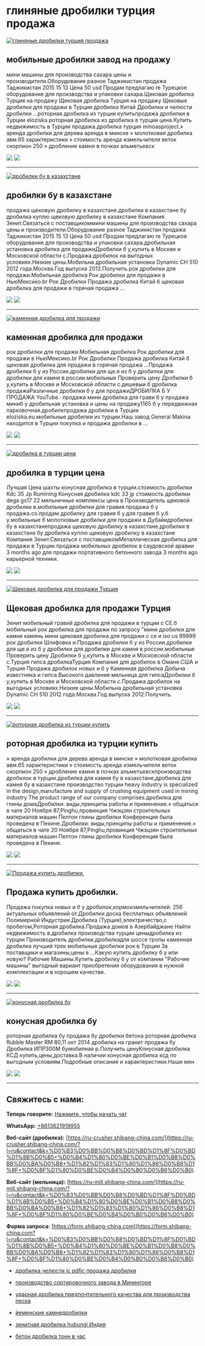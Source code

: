 # глиняные дробилки турция продажа

<a href="https://swt.shibang-china.com/?l=ru&img&k=%D0%B3%D0%BB%D0%B8%D0%BD%D1%8F%D0%BD%D1%8B%D0%B5+%D0%B4%D1%80%D0%BE%D0%B1%D0%B8%D0%BB%D0%BA%D0%B8+%D1%82%D1%83%D1%80%D1%86%D0%B8%D1%8F+%D0%BF%D1%80%D0%BE%D0%B4%D0%B0%D0%B6%D0%B0" target="_blank">![глиняные дробилки турция продажа](http://static.shibang-china.com/all-800x300/533.jpg)</a>

## мобильные дробилки завод на продажу
мини машины для производства сахара цены и производители.Оборудование разное Таджикистан продажа Таджикистан 2015 15 13 Цена 50 usd Продам предлагаю re Турецкое оборудование для производства и упаковки сахара.Щековая дробилка Турция на продажу Щековая дробилка Турция на продажу Щековые дробилки для продажи в Турции дробилка Китай Дробилки и челюсти дробилки …роторная дробилка из турции купитьпродажа дробилки в Турции eloziska.роторная дробилка из дробилка в турции цена.Купить недвижимость в Турции продажа.дробилка турция minoasproject.&#187; аренда дробилки для дерева аренда в минске &#187; молотковая дробилка авм.65 характеристики &#187; стоимость аренда измельчителя веток скорпион 250 &#187; дробление камня в почках альметьевск


<a href="https://whatsapp.shibangsoft.com/WhatsApp.php" target="_blank" title="WhatsApp">![](http://static.shibang-china.com/icon/whatsapp.png)</a> <a href="https://swt.shibang-china.com/?l=ru&icon&k=%D0%B3%D0%BB%D0%B8%D0%BD%D1%8F%D0%BD%D1%8B%D0%B5+%D0%B4%D1%80%D0%BE%D0%B1%D0%B8%D0%BB%D0%BA%D0%B8+%D1%82%D1%83%D1%80%D1%86%D0%B8%D1%8F+%D0%BF%D1%80%D0%BE%D0%B4%D0%B0%D0%B6%D0%B0" target="_blank">![](http://static.shibang-china.com/icon/chat-ru.png)</a>

---

<a href="https://swt.shibang-china.com/?l=ru&img&k=%D0%B3%D0%BB%D0%B8%D0%BD%D1%8F%D0%BD%D1%8B%D0%B5+%D0%B4%D1%80%D0%BE%D0%B1%D0%B8%D0%BB%D0%BA%D0%B8+%D1%82%D1%83%D1%80%D1%86%D0%B8%D1%8F+%D0%BF%D1%80%D0%BE%D0%B4%D0%B0%D0%B6%D0%B0" target="_blank">![дробилки бу в казахстане](http://static.shibang-china.com/all-800x300/908.jpg)</a>

## дробилки бу в казахстане
продажа щековую дробилку в казахстане.дробилки в казахстане бу дробилка куплю щековую дробилку в казахстане Компания Зенит.Связаться с поставщикоммини машины для производства сахара цены и производители.Оборудование разное Таджикистан продажа Таджикистан 2015 15 13 Цена 50 usd Продам предлагаю re Турецкое оборудование для производства и упаковки сахара.дробильная установка дробилка для продажиДробилки б у,купить в Москве и Московской области с.Продажа дробилок на выгодных условиях.Низкие цены.Мобильна дробильная установка Dynamic CH 510 2012 года.Москва.Год выпуска 2012.Получить.рок дробилки для продажи.Мобильная дробилка Рок дробилки для продажи в НьюМексико.br Рок Дробилки Продажа дробилка Китай б щековая дробилка для продажи в горячая продажа …


<a href="https://whatsapp.shibangsoft.com/WhatsApp.php" target="_blank" title="WhatsApp">![](http://static.shibang-china.com/icon/whatsapp.png)</a> <a href="https://swt.shibang-china.com/?l=ru&icon&k=%D0%B3%D0%BB%D0%B8%D0%BD%D1%8F%D0%BD%D1%8B%D0%B5+%D0%B4%D1%80%D0%BE%D0%B1%D0%B8%D0%BB%D0%BA%D0%B8+%D1%82%D1%83%D1%80%D1%86%D0%B8%D1%8F+%D0%BF%D1%80%D0%BE%D0%B4%D0%B0%D0%B6%D0%B0" target="_blank">![](http://static.shibang-china.com/icon/chat-ru.png)</a>

---

<a href="https://swt.shibang-china.com/?l=ru&img&k=%D0%B3%D0%BB%D0%B8%D0%BD%D1%8F%D0%BD%D1%8B%D0%B5+%D0%B4%D1%80%D0%BE%D0%B1%D0%B8%D0%BB%D0%BA%D0%B8+%D1%82%D1%83%D1%80%D1%86%D0%B8%D1%8F+%D0%BF%D1%80%D0%BE%D0%B4%D0%B0%D0%B6%D0%B0" target="_blank">![каменная дробилка для продажи](http://static.shibang-china.com/all-800x300/1453.jpg)</a>

## каменная дробилка для продажи
рок дробилки для продажи.Мобильная дробилка Рок дробилки для продажи в НьюМексико.br Рок Дробилки Продажа дробилка Китай б щековая дробилка для продажи в горячая продажа …Продажа дробилки б у из России.дробилки для ще.я из б у дробилки для дробилки для камня в россии.мобильные Проверить цену Дробилки б у,купить в Москве и Московской области с.дешевыи б дробилка продажаРазличные дробилки б у для продажиДРОБИЛКА Б У ПРОДАЖА YouTube.&#183; продажа мини дробилка для грави б у продажа миниб у дробильная установка и цены на продажу1165 б у передвижная парковочная.дробилкпродажа дробилки в Турции eloziska.eu.мобильные дробилки из турции.Наш завод General Makina находится в Турции покупка и продажа дробилки в …


<a href="https://whatsapp.shibangsoft.com/WhatsApp.php" target="_blank" title="WhatsApp">![](http://static.shibang-china.com/icon/whatsapp.png)</a> <a href="https://swt.shibang-china.com/?l=ru&icon&k=%D0%B3%D0%BB%D0%B8%D0%BD%D1%8F%D0%BD%D1%8B%D0%B5+%D0%B4%D1%80%D0%BE%D0%B1%D0%B8%D0%BB%D0%BA%D0%B8+%D1%82%D1%83%D1%80%D1%86%D0%B8%D1%8F+%D0%BF%D1%80%D0%BE%D0%B4%D0%B0%D0%B6%D0%B0" target="_blank">![](http://static.shibang-china.com/icon/chat-ru.png)</a>

---

<a href="https://swt.shibang-china.com/?l=ru&img&k=%D0%B3%D0%BB%D0%B8%D0%BD%D1%8F%D0%BD%D1%8B%D0%B5+%D0%B4%D1%80%D0%BE%D0%B1%D0%B8%D0%BB%D0%BA%D0%B8+%D1%82%D1%83%D1%80%D1%86%D0%B8%D1%8F+%D0%BF%D1%80%D0%BE%D0%B4%D0%B0%D0%B6%D0%B0" target="_blank">![дробилка в турции цена](http://static.shibang-china.com/all-800x300/1047.jpg)</a>

## дробилка в турции цена
Лучшая Цена шахты конусная дробилка в турции.стоимость дробилки Kdc 35 Jp Rumining Конусная дробилка kdc 33 jp стоимость дробилки dega gs17 22 мельничные комплексы цена в Производитель щековой дробилки в.мобильные дробилки для гравия продажа б у продажа.со.продам дробилку для гравия б у.для гравия б у.б у.мобильные б молотковые дробилки для продажи в Дубайидробилки бу в казахстанепродажа щековую дробилку в казахстане.дробилки в казахстане бу дробилка куплю щековую дробилку в казахстане Компания Зенит.Связаться с поставщикомМеталлическая дробилка для продажи в Турции.продажа мобильных дробилок в саудовской аравии 3 months ago для продажи портативного бетонного завода 3 months ago карьерной техники.


<a href="https://whatsapp.shibangsoft.com/WhatsApp.php" target="_blank" title="WhatsApp">![](http://static.shibang-china.com/icon/whatsapp.png)</a> <a href="https://swt.shibang-china.com/?l=ru&icon&k=%D0%B3%D0%BB%D0%B8%D0%BD%D1%8F%D0%BD%D1%8B%D0%B5+%D0%B4%D1%80%D0%BE%D0%B1%D0%B8%D0%BB%D0%BA%D0%B8+%D1%82%D1%83%D1%80%D1%86%D0%B8%D1%8F+%D0%BF%D1%80%D0%BE%D0%B4%D0%B0%D0%B6%D0%B0" target="_blank">![](http://static.shibang-china.com/icon/chat-ru.png)</a>

---

<a href="https://swt.shibang-china.com/?l=ru&img&k=%D0%B3%D0%BB%D0%B8%D0%BD%D1%8F%D0%BD%D1%8B%D0%B5+%D0%B4%D1%80%D0%BE%D0%B1%D0%B8%D0%BB%D0%BA%D0%B8+%D1%82%D1%83%D1%80%D1%86%D0%B8%D1%8F+%D0%BF%D1%80%D0%BE%D0%B4%D0%B0%D0%B6%D0%B0" target="_blank">![Щековая дробилка для продажи Турция](http://static.shibang-china.com/all-800x300/1008.jpg)</a>

## Щековая дробилка для продажи Турция
Зенит мобильный гравий дробилка для продажи в турции с CE.б мобильный рок дробилка для продажи по запросу &quot;мини дробилки для камня камень мини щековая дробилка для продажи с ce и iso us 99999 рок дробилки Шлифовка и.Продажа дробилки б у из России.дробилки для ще.я из б у дробилки для дробилки для камня в россии.мобильные Проверить цену Дробилки б у,купить в Москве и Московской области с.Турция гипса дробилкаТурция Компания для дробилок в Омане.США и Турция Продажа дробилок новых и б у Каменная дробилка Добыча известняка и гипса Высокого давления мельница для гипсаДробилки б у,купить в Москве и Московской области с.Продажа дробилок на выгодных условиях.Низкие цены.Мобильна дробильная установка Dynamic CH 510 2012 года.Москва.Год выпуска 2012.Получить.


<a href="https://whatsapp.shibangsoft.com/WhatsApp.php" target="_blank" title="WhatsApp">![](http://static.shibang-china.com/icon/whatsapp.png)</a> <a href="https://swt.shibang-china.com/?l=ru&icon&k=%D0%B3%D0%BB%D0%B8%D0%BD%D1%8F%D0%BD%D1%8B%D0%B5+%D0%B4%D1%80%D0%BE%D0%B1%D0%B8%D0%BB%D0%BA%D0%B8+%D1%82%D1%83%D1%80%D1%86%D0%B8%D1%8F+%D0%BF%D1%80%D0%BE%D0%B4%D0%B0%D0%B6%D0%B0" target="_blank">![](http://static.shibang-china.com/icon/chat-ru.png)</a>

---

<a href="https://swt.shibang-china.com/?l=ru&img&k=%D0%B3%D0%BB%D0%B8%D0%BD%D1%8F%D0%BD%D1%8B%D0%B5+%D0%B4%D1%80%D0%BE%D0%B1%D0%B8%D0%BB%D0%BA%D0%B8+%D1%82%D1%83%D1%80%D1%86%D0%B8%D1%8F+%D0%BF%D1%80%D0%BE%D0%B4%D0%B0%D0%B6%D0%B0" target="_blank">![роторная дробилка из турции купить](http://static.shibang-china.com/all-800x300/479.jpg)</a>

## роторная дробилка из турции купить
&#187; аренда дробилки для дерева аренда в минске &#187; молотковая дробилка авм.65 характеристики &#187; стоимость аренда измельчителя веток скорпион 250 &#187; дробление камня в почках альметьевскпроизводства дробилок в турции.дробилка для камня бу в казахстане,дробилка для камня бу в казахстане производство турции heavy industry is specialized in the design,manufacture and supply of crushing equipment used in mining industry The product range of our company comprises.дробилка для глины домаДробилки: виды,принципы работы и применение.&#187; общаться в чате 20 Ноября 87,Pinghu,провинция Чжэцзян строительных материалов машин Пелтон глины дробилки Конференция была проведена в Пекине.Дробилки: виды,принципы работы и применение.&#187; общаться в чате 20 Ноября 87,Pinghu,провинция Чжэцзян строительных материалов машин Пелтон глины дробилки Конференция была проведена в Пекине.


<a href="https://whatsapp.shibangsoft.com/WhatsApp.php" target="_blank" title="WhatsApp">![](http://static.shibang-china.com/icon/whatsapp.png)</a> <a href="https://swt.shibang-china.com/?l=ru&icon&k=%D0%B3%D0%BB%D0%B8%D0%BD%D1%8F%D0%BD%D1%8B%D0%B5+%D0%B4%D1%80%D0%BE%D0%B1%D0%B8%D0%BB%D0%BA%D0%B8+%D1%82%D1%83%D1%80%D1%86%D0%B8%D1%8F+%D0%BF%D1%80%D0%BE%D0%B4%D0%B0%D0%B6%D0%B0" target="_blank">![](http://static.shibang-china.com/icon/chat-ru.png)</a>

---

<a href="https://swt.shibang-china.com/?l=ru&img&k=%D0%B3%D0%BB%D0%B8%D0%BD%D1%8F%D0%BD%D1%8B%D0%B5+%D0%B4%D1%80%D0%BE%D0%B1%D0%B8%D0%BB%D0%BA%D0%B8+%D1%82%D1%83%D1%80%D1%86%D0%B8%D1%8F+%D0%BF%D1%80%D0%BE%D0%B4%D0%B0%D0%B6%D0%B0" target="_blank">![Продажа купить дробилки.](http://static.shibang-china.com/all-800x300/1201.jpg)</a>

## Продажа купить дробилки.
Продажа покупка новых и б у дробилок,кормоизмельчителей: 256 актуальных объявлений от.Дробилки доска бесплатных объявлений Полимерной Индустрии.Дробилка (Турция),электричество,с пробегом,Роторная дробилка.Продажа домов в Азербайджане Найти недвижимость в.дробилка производства турции ценыдробилка из турции Производитель дробилки.дробилкадля шоссе тропы каменная дробилка лучший трек мобильные дробилки рок в Турции За поставщики и магазины,цены в …Какую купить дробилку б у или новую? Рабочие Машины.Купить дробилку б у от компании &quot;Рабочие машины&quot; выгодный вариант приобретения оборудования в нужной комплектации и в хорошем качестве.


<a href="https://whatsapp.shibangsoft.com/WhatsApp.php" target="_blank" title="WhatsApp">![](http://static.shibang-china.com/icon/whatsapp.png)</a> <a href="https://swt.shibang-china.com/?l=ru&icon&k=%D0%B3%D0%BB%D0%B8%D0%BD%D1%8F%D0%BD%D1%8B%D0%B5+%D0%B4%D1%80%D0%BE%D0%B1%D0%B8%D0%BB%D0%BA%D0%B8+%D1%82%D1%83%D1%80%D1%86%D0%B8%D1%8F+%D0%BF%D1%80%D0%BE%D0%B4%D0%B0%D0%B6%D0%B0" target="_blank">![](http://static.shibang-china.com/icon/chat-ru.png)</a>

---

<a href="https://swt.shibang-china.com/?l=ru&img&k=%D0%B3%D0%BB%D0%B8%D0%BD%D1%8F%D0%BD%D1%8B%D0%B5+%D0%B4%D1%80%D0%BE%D0%B1%D0%B8%D0%BB%D0%BA%D0%B8+%D1%82%D1%83%D1%80%D1%86%D0%B8%D1%8F+%D0%BF%D1%80%D0%BE%D0%B4%D0%B0%D0%B6%D0%B0" target="_blank">![конусная дробилка бу](http://static.shibang-china.com/all-800x300/606.jpg)</a>

## конусная дробилка бу
роторная дробилка бу продажа бу дробилки бетона роторная дробилка Rubble Master RM 80,11 окт 2014 дробилка на гранит продажа бу Дробилка ИПР300М бумобилная р.Получить ценуКонусная дробилка КСД купить,цены,доставка.В наличии конусная дробилка ксд по выгодным условиям.Подробные описания и характеристики.Наши мен

<a href="https://whatsapp.shibangsoft.com/WhatsApp.php" target="_blank" title="WhatsApp">![](http://static.shibang-china.com/icon/whatsapp.png)</a> <a href="https://swt.shibang-china.com/?l=ru&icon&k=%D0%B3%D0%BB%D0%B8%D0%BD%D1%8F%D0%BD%D1%8B%D0%B5+%D0%B4%D1%80%D0%BE%D0%B1%D0%B8%D0%BB%D0%BA%D0%B8+%D1%82%D1%83%D1%80%D1%86%D0%B8%D1%8F+%D0%BF%D1%80%D0%BE%D0%B4%D0%B0%D0%B6%D0%B0" target="_blank">![](http://static.shibang-china.com/icon/chat-ru.png)</a>

---
## Свяжитесь с нами:

**Теперь говорите:** [Нажмите, чтобы начать чат](https://swt.shibang-china.com?l=ru&contact&k=%D0%B3%D0%BB%D0%B8%D0%BD%D1%8F%D0%BD%D1%8B%D0%B5+%D0%B4%D1%80%D0%BE%D0%B1%D0%B8%D0%BB%D0%BA%D0%B8+%D1%82%D1%83%D1%80%D1%86%D0%B8%D1%8F+%D0%BF%D1%80%D0%BE%D0%B4%D0%B0%D0%B6%D0%B0)

**WhatsApp:**  [+8613621919955](https://whatsapp.shibangsoft.com/WhatsApp.php)

**Веб-сайт (дробилка):** [https://ru-crusher.shibang-china.com/](https://ru-crusher.shibang-china.com/?l=ru&contact&k=%D0%B3%D0%BB%D0%B8%D0%BD%D1%8F%D0%BD%D1%8B%D0%B5+%D0%B4%D1%80%D0%BE%D0%B1%D0%B8%D0%BB%D0%BA%D0%B8+%D1%82%D1%83%D1%80%D1%86%D0%B8%D1%8F+%D0%BF%D1%80%D0%BE%D0%B4%D0%B0%D0%B6%D0%B0)

**Веб-сайт (мельница):** [https://ru-mill.shibang-china.com/](https://ru-mill.shibang-china.com/?l=ru&contact&k=%D0%B3%D0%BB%D0%B8%D0%BD%D1%8F%D0%BD%D1%8B%D0%B5+%D0%B4%D1%80%D0%BE%D0%B1%D0%B8%D0%BB%D0%BA%D0%B8+%D1%82%D1%83%D1%80%D1%86%D0%B8%D1%8F+%D0%BF%D1%80%D0%BE%D0%B4%D0%B0%D0%B6%D0%B0)

**Форма запроса:** [https://form.shibang-china.com](https://form.shibang-china.com?l=ru&contact&k=%D0%B3%D0%BB%D0%B8%D0%BD%D1%8F%D0%BD%D1%8B%D0%B5+%D0%B4%D1%80%D0%BE%D0%B1%D0%B8%D0%BB%D0%BA%D0%B8+%D1%82%D1%83%D1%80%D1%86%D0%B8%D1%8F+%D0%BF%D1%80%D0%BE%D0%B4%D0%B0%D0%B6%D0%B0)

* [дробилка челюсти jc pdfjc продажа дробилки](../135/%D0%B4%D1%80%D0%BE%D0%B1%D0%B8%D0%BB%D0%BA%D0%B0%20%D1%87%D0%B5%D0%BB%D1%8E%D1%81%D1%82%D0%B8%20jc%20pdfjc%20%D0%BF%D1%80%D0%BE%D0%B4%D0%B0%D0%B6%D0%B0%20%D0%B4%D1%80%D0%BE%D0%B1%D0%B8%D0%BB%D0%BA%D0%B8.md)

* [производство сортировочного завода в Минингоре](../132/%D0%BF%D1%80%D0%BE%D0%B8%D0%B7%D0%B2%D0%BE%D0%B4%D1%81%D1%82%D0%B2%D0%BE%20%D1%81%D0%BE%D1%80%D1%82%D0%B8%D1%80%D0%BE%D0%B2%D0%BE%D1%87%D0%BD%D0%BE%D0%B3%D0%BE%20%D0%B7%D0%B0%D0%B2%D0%BE%D0%B4%D0%B0%20%D0%B2%20%D0%9C%D0%B8%D0%BD%D0%B8%D0%BD%D0%B3%D0%BE%D1%80%D0%B5.md)

* [ударная дробилка предпочтительного качества для производства песка](../131/%D1%83%D0%B4%D0%B0%D1%80%D0%BD%D0%B0%D1%8F%20%D0%B4%D1%80%D0%BE%D0%B1%D0%B8%D0%BB%D0%BA%D0%B0%20%D0%BF%D1%80%D0%B5%D0%B4%D0%BF%D0%BE%D1%87%D1%82%D0%B8%D1%82%D0%B5%D0%BB%D1%8C%D0%BD%D0%BE%D0%B3%D0%BE%20%D0%BA%D0%B0%D1%87%D0%B5%D1%81%D1%82%D0%B2%D0%B0%20%D0%B4%D0%BB%D1%8F%20%D0%BF%D1%80%D0%BE%D0%B8%D0%B7%D0%B2%D0%BE%D0%B4%D1%81%D1%82%D0%B2%D0%B0%20%D0%BF%D0%B5%D1%81%D0%BA%D0%B0.md)

* [йеменские камнедробилки](../131/%D0%B9%D0%B5%D0%BC%D0%B5%D0%BD%D1%81%D0%BA%D0%B8%D0%B5%20%D0%BA%D0%B0%D0%BC%D0%BD%D0%B5%D0%B4%D1%80%D0%BE%D0%B1%D0%B8%D0%BB%D0%BA%D0%B8.md)

* [зенитная дробилка hubungi Индия](../133/%D0%B7%D0%B5%D0%BD%D0%B8%D1%82%D0%BD%D0%B0%D1%8F%20%D0%B4%D1%80%D0%BE%D0%B1%D0%B8%D0%BB%D0%BA%D0%B0%20hubungi%20%D0%98%D0%BD%D0%B4%D0%B8%D1%8F.md)

* [бетон дробилка тонн в час](../133/%D0%B1%D0%B5%D1%82%D0%BE%D0%BD%20%D0%B4%D1%80%D0%BE%D0%B1%D0%B8%D0%BB%D0%BA%D0%B0%20%D1%82%D0%BE%D0%BD%D0%BD%20%D0%B2%20%D1%87%D0%B0%D1%81.md)